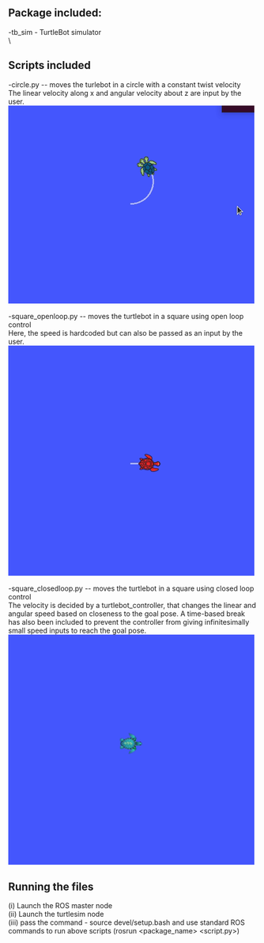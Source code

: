 ## Package included:
-tb_sim - TurtleBot simulator\
\
## Scripts included
-circle.py -- moves the turlebot in a circle with a constant twist velocity\
The linear velocity along x and angular velocity about z are input by the user.\
![](https://github.com/vasudevpurohit/AuE8230Spring22_VasudevPurohit/blob/master/assignment2_ws/videos/circle.gif)

-square_openloop.py -- moves the turtlebot in a square using open loop control\
Here, the speed is hardcoded but can also be passed as an input by the user.\
![](https://github.com/vasudevpurohit/AuE8230Spring22_VasudevPurohit/blob/master/assignment2_ws/videos/square_openloop.gif)

-square_closedloop.py -- moves the turtlebot in a square using closed loop control\
The velocity is decided by a turtlebot_controller, that changes the linear and angular speed based on closeness to the goal pose. A time-based break has also been included to prevent the controller from giving infinitesimally small speed inputs to reach the goal pose.
![](https://github.com/vasudevpurohit/AuE8230Spring22_VasudevPurohit/blob/master/assignment2_ws/videos/square_closedloop.gif)

## Running the files
(i) Launch the ROS master node\
(ii) Launch the turtlesim node\
(iii) pass the command - source devel/setup.bash and use standard ROS commands to run above scripts (rosrun <package_name> <script.py>)

